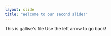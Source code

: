 ```yaml
---
layout: slide
title: "Welcome to our second slide!"
---
```

This is gallise's file
Use the left arrow to go back!
